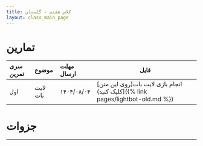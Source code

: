 ```yaml
---
title: کلاس هفتم - گلستان
layout: class_main_page
---
```


# تمارین

| سری تمرین | موضوع    | مهلت ارسال | فایل                          |
|:----------|:---------|:-----------|-------------------------------|
| اول       | لایت بات | ۱۴۰۴/۰۸/۰۴ |[انجام بازی لایت بات(روی این متن کلیک کنید)]({% link pages/lightbot-old.md %}) |

#  جزوات
----

[//]: # ([^1]: [It can take up to 10 minutes for changes to your site to publish after you push the changes to GitHub]&#40;https://docs.github.com/en/pages/setting-up-a-github-pages-site-with-jekyll/creating-a-github-pages-site-with-jekyll#creating-your-site&#41;.)
